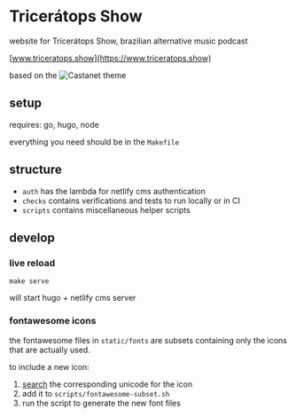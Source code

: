 # Tricerátops Show

website for Tricerátops Show, brazilian alternative music podcast

[www.triceratops.show](https://www.triceratops.show)

based on the ![Castanet](https://github.com/mattstratton/castanet) theme

## setup

requires: go, hugo, node

everything you need should be in the `Makefile`

## structure

- `auth` has the lambda for netlify cms authentication
- `checks` contains verifications and tests to run locally or in CI
- `scripts` contains miscellaneous helper scripts

## develop

### live reload

```
make serve
```

will start hugo + netlify cms server

### fontawesome icons

the fontawesome files in `static/fonts` are subsets containing only the icons that are actually used.

to include a new icon:
1. [search](https://fontawesome.com/icons) the corresponding unicode for the icon
2. add it to `scripts/fontawesome-subset.sh`
3. run the script to generate the new font files
